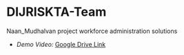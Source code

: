 # DIJRISKTA-Team
Naan_Mudhalvan project
workforce administration solutions 
- *Demo Video:* [Google Drive Link](https://drive.google.com/file/d/1r2rg5-1UnYivlmAvih8PAgQbLnLKQnn1/view?usp=sharing)
